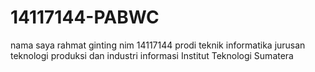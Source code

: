 # 14117144-PABWC


nama saya rahmat ginting
nim 14117144
prodi teknik informatika
jurusan teknologi produksi dan industri informasi
Institut Teknologi Sumatera

